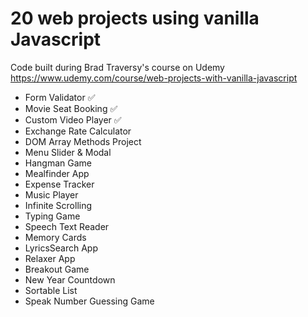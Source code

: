 # 20 web projects using vanilla Javascript

Code built during Brad Traversy's course on Udemy
https://www.udemy.com/course/web-projects-with-vanilla-javascript

- Form Validator :white_check_mark:
- Movie Seat Booking :white_check_mark:
- Custom Video Player :white_check_mark:
- Exchange Rate Calculator
- DOM Array Methods Project
- Menu Slider & Modal
- Hangman Game
- Mealfinder App
- Expense Tracker
- Music Player
- Infinite Scrolling
- Typing Game
- Speech Text Reader
- Memory Cards
- LyricsSearch App
- Relaxer App
- Breakout Game
- New Year Countdown
- Sortable List
- Speak Number Guessing Game
